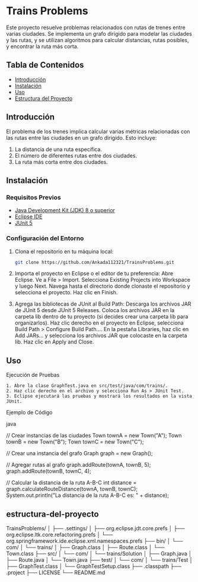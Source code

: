 # Trains Problems

Este proyecto resuelve problemas relacionados con rutas de trenes entre varias ciudades. Se implementa un grafo dirigido para modelar las ciudades y las rutas, y se utilizan algoritmos para calcular distancias, rutas posibles, y encontrar la ruta más corta.

## Tabla de Contenidos

- [Introducción](#introducción)
- [Instalación](#instalación)
- [Uso](#uso)
- [Estructura del Proyecto](#estructura-del-proyecto)

## Introducción

El problema de los trenes implica calcular varias métricas relacionadas con las rutas entre las ciudades en un grafo dirigido. Esto incluye:
1. La distancia de una ruta específica.
2. El número de diferentes rutas entre dos ciudades.
3. La ruta más corta entre dos ciudades.

## Instalación

### Requisitos Previos

- [Java Development Kit (JDK) 8 o superior](https://www.oracle.com/java/technologies/javase-jdk11-downloads.html)
- [Eclipse IDE](https://www.eclipse.org/downloads/)
- [JUnit 5](https://junit.org/junit5/)

### Configuración del Entorno

1. Clona el repositorio en tu máquina local:
   ```bash
   git clone https://github.com/Ankada112321/TrainsProblems.git
2. Importa el proyecto en Eclipse o el editor de tu preferencia:
        Abre Eclipse.
        Ve a File > Import.
        Selecciona Existing Projects into Workspace y luego Next.
        Navega hasta el directorio donde clonaste el repositorio y selecciona el proyecto.
        Haz clic en Finish.

 3. Agrega las bibliotecas de JUnit al Build Path:
        Descarga los archivos JAR de JUnit 5 desde JUnit 5 Releases.
        Coloca los archivos JAR en la carpeta lib dentro de tu proyecto (si decides crear una carpeta lib para organizarlos).
        Haz clic derecho en el proyecto en Eclipse, selecciona Build Path > Configure Build Path....
        En la pestaña Libraries, haz clic en Add JARs... y selecciona los archivos JAR que colocaste en la carpeta lib.
        Haz clic en Apply and Close.
## Uso
Ejecución de Pruebas

    1. Abre la clase GraphTest.java en src/test/java/com/trains/.
    2. Haz clic derecho en el archivo y selecciona Run As > JUnit Test.
    3. Eclipse ejecutará las pruebas y mostrará los resultados en la vista JUnit.

Ejemplo de Código

java

// Crear instancias de las ciudades
Town townA = new Town("A");
Town townB = new Town("B");
Town townC = new Town("C");

// Crear una instancia del grafo
Graph graph = new Graph();

// Agregar rutas al grafo
graph.addRoute(townA, townB, 5);
graph.addRoute(townB, townC, 4);

// Calcular la distancia de la ruta A-B-C
int distance = graph.calculateRouteDistance(townA, townB, townC);
System.out.println("La distancia de la ruta A-B-C es: " + distance);


## estructura-del-proyecto
TrainsProblems/
│
├── .settings/
│   ├── org.eclipse.jdt.core.prefs
│   ├── org.eclipse.ltk.core.refactoring.prefs
│   └── org.springframework.ide.eclipse.xml.namespaces.prefs
├── bin/
│   └── com/
│       └── trains/
│           ├── Graph.class
│           ├── Route.class
│           └── Town.class
├── src/
│   └── com/
│       └── trains/Solution
│           ├── Graph.java
│           ├── Route.java
│           └── Town.java
├── test/
│   └── com/
│       └── trains/Test
│           ├── GraphTest.class
│           └── GraphTestSetup.class
├── .classpath
├── .project
├── LICENSE
└── README.md
